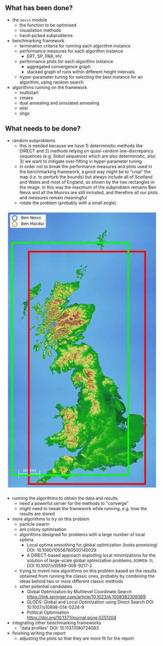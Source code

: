 ## What has been done?

- the `nevis` module
    - the function to be optimised
    - visualistion methods
    - hand-picked subproblems
- benchmarking framework
    - termination criteria for running each algorithm instance
    - performance measures for each algorithm instance
        - ERT, SP, PAR, HV
    - performance plots for each algorithm instance
        - aggregated convergence graph
        - stacked graph of runs within different height intervals
    - hyper-parameter tuning for selecting the best instance for an algorithm, using random search
- algorithms running on the framework
    - multistart
    - cmaes
    - dual annealing and simulated annealing
    - mlsl
    - shgo

## What needs to be done?

- random subproblems
  - this is needed because we have 1) deterministic methods like DIRECT and 2) methods relying on quasi-random low-discrepancy sequences (e.g. Sobol sequence) which are also deterministic, also 3) we want to mitigate over-fitting in hyper-parameter tuning 
  - in order not to break the performance measures and plots used in the benchmarking framework, a good way might be to "crop" the map (i.e. to perturb the bounds) but always include all of Scotland and Wales and most of England, as shown by the two rectangles in the image. In this way the maximum of the subproblem remains Ben Nevis and all the Munros are still included, and therefore all our plots and measures remain meaningful
  - rotate the problem (probably with a small angle)


![gb-random-subproblem](../img/gb-random-subproblem.png)

- running the algorithms to obtain the data and results
  - need a powerful server for the methods to "converge"
  - might need to tweak the framework while running, e.g. how the results are stored
- more algorithms to try on this problem
  - particle swarm
  - ant colony optimisation
  - algorithms designed for problems with a large number of local optima
    - Local optima smoothing for global optimization (looks promising) DOI: 10.1080/10556780500140029
    - A DIRECT-based approach exploiting local minimizations for the solution of large-scale global optimization problems, `DIRMIN-TL` DOI 10.1007/s10589-008-9217-2
  - trying to invent new algorithms on this problem based on the results obtained from running the classic ones, probably by combining the ideas behind two or more different classic methods
  - other potential candidates
    - Global Optimization by Multilevel Coordinate Search https://link.springer.com/article/10.1023/A:1008382309369
    - GLODS: Global and Local Optimization using Direct Search DOI 10.1007/s10898-014-0224-9
    - Political Optimisation https://doi.org/10.1371/journal.pone.0251204
- integrating other benchmarking frameworks
  - "data profiles" DOI: 10.1137/080724083
- finishing writing the report 
  - adjusting the plots so that they are more fit for the report
